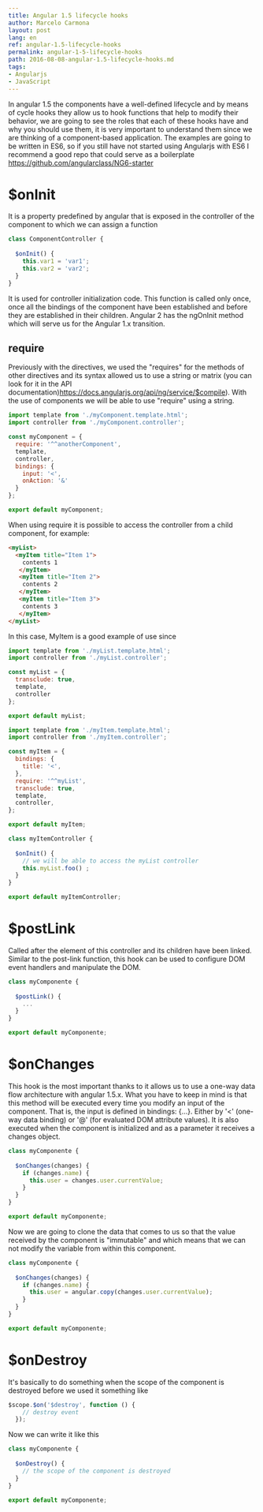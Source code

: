 ```yaml
---
title: Angular 1.5 lifecycle hooks
author: Marcelo Carmona
layout: post
lang: en
ref: angular-1.5-lifecycle-hooks
permalink: angular-1-5-lifecycle-hooks
path: 2016-08-08-angular-1.5-lifecycle-hooks.md
tags:
- Angularjs
- JavaScript
---
```


In angular 1.5 the components have a well-defined lifecycle and by means of cycle hooks they allow us to hook functions that help to modify their behavior, we are going to see the roles that each of these hooks have and why you should use them, it is very important to understand them since we are thinking of a component-based application. The examples are going to be written in ES6, so if you still have not started using Angularjs with ES6 I recommend a good repo that could serve as a boilerplate <a href="https://github.com/angularclass/NG6-starter" target="_blank" rel="noopener"> https://github.com/angularclass/NG6-starter</a>

# $onInit
It is a property predefined by angular that is exposed in the controller of the component to which we can assign a function

```javascript
class ComponentController {
  
  $onInit() {
    this.var1 = 'var1';
    this.var2 = 'var2';
  }
}
```

It is used for controller initialization code. 
This function is called only once, once all the bindings of the component have been established and before they are established in their children. 
Angular 2 has the ngOnInit method which will serve us for the Angular 1.x transition.

## require
Previously with the directives, we used the "requires" for the methods of other directives and its syntax allowed us to use a string or matrix (you can look for it in the API documentation)<a href="https://docs.angularjs.org/api/ng/service/$compile" target="_blank" rel="noopener">https://docs.angularjs.org/api/ng/service/$compile</a>).
With the use of components we will be able to use "require" using a string.

```javascript
import template from './myComponent.template.html';
import controller from './myComponent.controller';

const myComponent = {
  require: '^^anotherComponent',
  template,
  controller,
  bindings: {
    input: '<',
    onAction: '&'
  }
};

export default myComponent;
```

When using require it is possible to access the controller from a child component, for example:

```html
<myList>
  <myItem title="Item 1">
    contents 1
   </myItem>
   <myItem title="Item 2">
    contents 2
   </myItem>
   <myItem title="Item 3">
    contents 3
   </myItem>
</myList>
```

In this case, MyItem is a good example of use since

```javascript
import template from './myList.template.html';
import controller from './myList.controller';

const myList = {
  transclude: true,
  template,
  controller
};

export default myList;
```

```javascript
import template from './myItem.template.html';
import controller from './myItem.controller';

const myItem = {
  bindings: {
    title: '<',
  },
  require: '^^myList',
  transclude: true,
  template,
  controller,
};

export default myItem;
```

```javascript
class myItemController {
  
  $onInit() {
    // we will be able to access the myList controller
    this.myList.foo() ;
  }
}

export default myItemController;
```

# $postLink
Called after the element of this controller and its children have been linked. Similar to the post-link function, this hook can be used to configure DOM event handlers and manipulate the DOM.

```javascript
class myComponente {
  
  $postLink() {
    ...
  }
}

export default myComponente;
```

# $onChanges
This hook is the most important thanks to it allows us to use a one-way data flow architecture with angular 1.5.x. What you have to keep in mind is that this method will be executed every time you modify an input of the component. That is, the input is defined in bindings: {...}. Either by '<' (one-way data binding) or '@' (for evaluated DOM attribute values). It is also executed when the component is initialized and as a parameter it receives a changes object.

```javascript
class myComponente {
  
  $onChanges(changes) {
    if (changes.name) {
      this.user = changes.user.currentValue;
    }
  }
}

export default myComponente;
```
Now we are going to clone the data that comes to us so that the value received by the component is "immutable" and which means that we can not modify the variable from within this component.

```javascript
class myComponente {
  
  $onChanges(changes) {
    if (changes.name) {
      this.user = angular.copy(changes.user.currentValue);
    }
  }
}

export default myComponente;
```


# $onDestroy
It's basically to do something when the scope of the component is destroyed before we used it something like

```javascript
$scope.$on('$destroy', function () {
    // destroy event
  });
```
Now we can write it like this

```javascript
class myComponente {
  
  $onDestroy() {
    // the scope of the component is destroyed
  }
}

export default myComponente;
```
